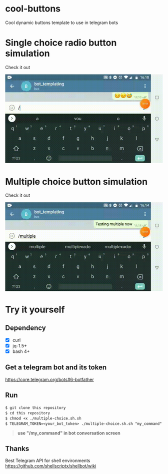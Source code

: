 # cool-buttons
Cool dynamic buttons template to use in telegram bots

# Single choice radio button simulation
Check it out

![one](imgs/t2.gif)

# Multiple choice button simulation
Check it out

![multiple](imgs/t1.gif)

# Try it yourself
## Dependency
- [x] curl  
- [x] jq-1.5+  
- [x] bash 4+  

## Get a telegram bot and its token
https://core.telegram.org/bots#6-botfather

## Run

`$ git clone this repository`  
`$ cd this repository`  
`$ chmod +x ./multiple-choice.sh.sh`  
`$ TELEGRAM_TOKEN=<your_bot_token> ./multiple-choice.sh.sh "my_command"`  

>**use "/my_command" in bot conversation screen**

## Thanks
Best Telegram API for shell environments  
https://github.com/shellscriptx/shellbot/wiki
